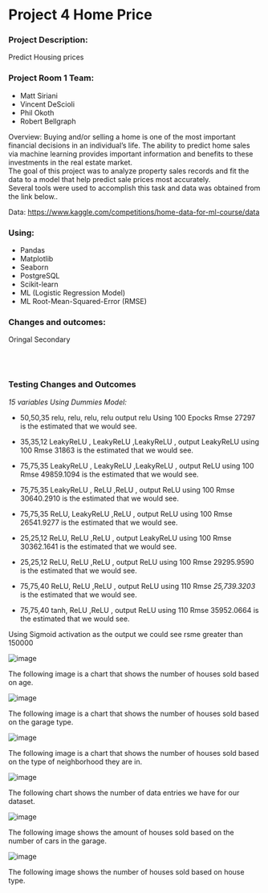 # Project 4 Home Price

### **Project Description:<br>**
Predict Housing prices

### **Project Room 1 Team:**

- Matt Siriani
- Vincent DeScioli
- Phil  Okoth
- Robert Bellgraph

Overview:
Buying and/or selling a home is one of the most important financial decisions in an individual’s life. The ability to predict home sales via machine learning  provides important information and benefits to these investments in the real estate market.    
The goal of this project was to analyze property sales records and fit the data to a model that help predict sale prices most accurately.  
Several tools were used to accomplish this task and data was obtained from the link below..


Data:  https://www.kaggle.com/competitions/home-data-for-ml-course/data

### **Using:** 
- Pandas 
- Matplotlib
- Seaborn
- PostgreSQL
- Scikit-learn
- ML (Logistic Regression Model)
- ML  Root-Mean-Squared-Error (RMSE) 


### **Changes and outcomes:**
Oringal 
Secondary


<br><br>

### **Testing Changes and Outcomes**
*15 variables Using Dummies Model:*

- 50,50,35   relu, relu, relu, relu  output relu Using 100 Epocks 
Rmse   27297   is the estimated that we would see. 

- 35,35,12   LeakyReLU , LeakyReLU ,LeakyReLU , output LeakyReLU using 100 
Rmse  31863   is the estimated that we would see. 

- 75,75,35   LeakyReLU , LeakyReLU ,LeakyReLU , output ReLU using 100 
Rmse  49859.1094   is the estimated that we would see.

- 75,75,35   LeakyReLU , ReLU ,ReLU , output ReLU using 100 
Rmse  30640.2910   is the estimated that we would see.

- 75,75,35  ReLU, LeakyReLU ,ReLU , output ReLU using 100 
Rmse  26541.9277   is the estimated that we would see.

- 25,25,12  ReLU, ReLU ,ReLU , output LeakyReLU using 100 
Rmse  30362.1641   is the estimated that we would see.

- 25,25,12  ReLU, ReLU ,ReLU , output ReLU using 100 
Rmse  29295.9590   is the estimated that we would see.

- 75,75,40  ReLU, ReLU ,ReLU , output ReLU using 110 
Rmse  *25,739.3203*   is the estimated that we would see.

- 75,75,40  tanh, ReLU ,ReLU , output ReLU using 110 
Rmse  35952.0664   is the estimated that we would see.

Using Sigmoid activation as the output we could see rsme greater than 150000

![image](https://github.com/rbellgraph1/project_4_home_price/assets/124213934/b2b94591-6953-49b6-b48d-b00f29639f1f)

The following image is a chart that shows the number of houses sold based on age.

![image](https://github.com/rbellgraph1/project_4_home_price/assets/124213934/7f1cb8b5-d2aa-4bbf-993b-83c197b201e2)

The following image is a chart that shows the number of houses sold based on the garage type.

![image](https://github.com/rbellgraph1/project_4_home_price/assets/124213934/c9beeee0-9783-4c91-b246-1bc52efc4e3b)

The following image is a chart that shows the number of houses sold based on the type of neighborhood they are in.

![image](https://github.com/rbellgraph1/project_4_home_price/assets/124213934/8ee96cbb-44c5-48c8-b561-159cb0c39d2a)

The following chart shows the number of data entries we have for our dataset.

![image](https://github.com/rbellgraph1/project_4_home_price/assets/124213934/1ccce762-8f15-4539-a03f-ab6d6d8e7962)

The following image shows the amount of houses sold based on the number of cars in the garage.

![image](https://github.com/rbellgraph1/project_4_home_price/assets/124213934/23516fae-f17d-4163-88b2-233438c9d15f)

The following image shows the number of houses sold based on house type.


